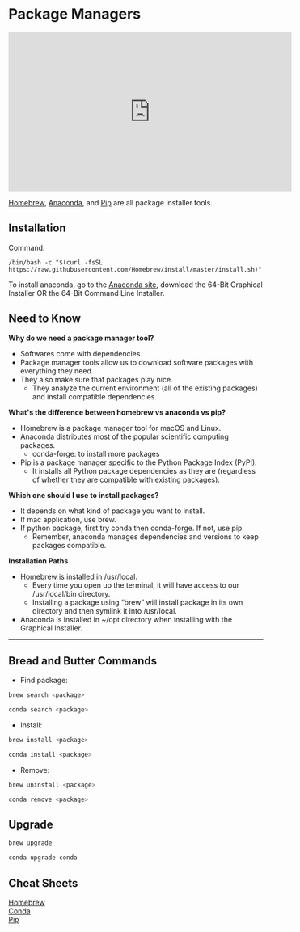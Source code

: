 Package Managers
================

<iframe width="560" height="315" src="https://www.youtube.com/embed/14DZXysyLwU" frameborder="0" allow="accelerometer; autoplay; clipboard-write; encrypted-media; gyroscope; picture-in-picture" allowfullscreen></iframe>

<a href="https://brew.sh/" target="_blank" rel="noreferrer">Homebrew</a>, <a href="https://docs.conda.io/en/latest/" target="_blank" rel="noreferrer">Anaconda</a>, and <a href="https://pip.pypa.io/en/stable/" target="_blank" rel="noreferrer">Pip</a> are all package installer tools.

## Installation
Command:  
```
/bin/bash -c "$(curl -fsSL https://raw.githubusercontent.com/Homebrew/install/master/install.sh)"
```
To install anaconda, go to the <a href="https://www.anaconda.com/products/individual" target="_blank" rel="noreferrer">Anaconda site</a>, download the 64-Bit Graphical Installer OR the 64-Bit Command Line Installer.

## Need to Know

**Why do we need a package manager tool?**
* Softwares come with dependencies. 
* Package manager tools allow us to download software packages with everything they need.
* They also make sure that packages play nice.
    * They analyze the current environment (all of the existing packages) and install compatible dependencies. 

**What's the difference between homebrew vs anaconda vs pip?**
* Homebrew is a package manager tool for macOS and Linux.
* Anaconda distributes most of the popular scientific computing packages.
    * conda-forge: to install more packages
* Pip is a package manager specific to the Python Package Index (PyPI).
    * It installs all Python package dependencies as they are (regardless of whether they are compatible with existing packages).

**Which one should I use to install packages?**  
* It depends on what kind of package you want to install.
* If mac application, use brew.
* If python package, first try conda then conda-forge. If not, use pip.
    * Remember, anaconda manages dependencies and versions to keep packages compatible.

**Installation Paths**
* Homebrew is installed in /usr/local.
  * Every time you open up the terminal, it will have access to our /usr/local/bin directory.  
  * Installing a package using “brew” will install package in its own directory and then symlink it into /usr/local. 
* Anaconda is installed in ~/opt directory when installing with the Graphical Installer.


------
## Bread and Butter Commands

* Find package: 

```bash
brew search <package>
```

```bash
conda search <package>
```

* Install:

```bash
brew install <package>
```

```bash
conda install <package>
```

* Remove:

```bash
brew uninstall <package>
```

```bash
conda remove <package>
```

## Upgrade

```bash
brew upgrade
```

```bash
conda upgrade conda
```

## Cheat Sheets
<a href="https://devhints.io/homebrew" target="_blank" rel="noreferrer">Homebrew</a><br>
<a href="https://docs.conda.io/projects/conda/en/4.6.0/_downloads/52a95608c49671267e40c689e0bc00ca/conda-cheatsheet.pdf" target="_blank" rel="noreferrer">Conda</a><br>
<a href="https://opensource.com/sites/default/files/gated-content/cheat_sheet_pip.pdf" target="_blank" rel="noreferrer">Pip</a>